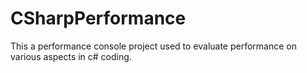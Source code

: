 # CSharpPerformance
This a performance console project used to evaluate performance on various aspects in c# coding.

